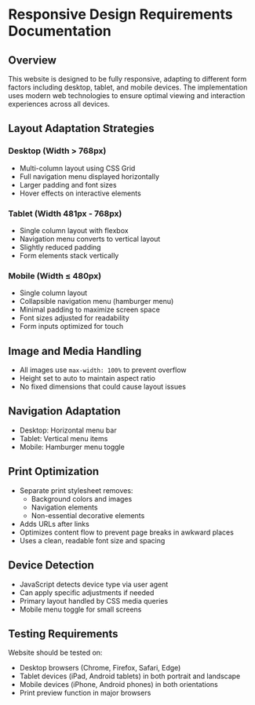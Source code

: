 # Responsive Design Requirements Documentation

## Overview
This website is designed to be fully responsive, adapting to different form factors including desktop, tablet, and mobile devices. The implementation uses modern web technologies to ensure optimal viewing and interaction experiences across all devices.

## Layout Adaptation Strategies

### Desktop (Width > 768px)
- Multi-column layout using CSS Grid
- Full navigation menu displayed horizontally
- Larger padding and font sizes
- Hover effects on interactive elements

### Tablet (Width 481px - 768px)
- Single column layout with flexbox
- Navigation menu converts to vertical layout
- Slightly reduced padding
- Form elements stack vertically

### Mobile (Width ≤ 480px)
- Single column layout
- Collapsible navigation menu (hamburger menu)
- Minimal padding to maximize screen space
- Font sizes adjusted for readability
- Form inputs optimized for touch

## Image and Media Handling
- All images use `max-width: 100%` to prevent overflow
- Height set to auto to maintain aspect ratio
- No fixed dimensions that could cause layout issues

## Navigation Adaptation
- Desktop: Horizontal menu bar
- Tablet: Vertical menu items
- Mobile: Hamburger menu toggle

## Print Optimization
- Separate print stylesheet removes:
  - Background colors and images
  - Navigation elements
  - Non-essential decorative elements
- Adds URLs after links
- Optimizes content flow to prevent page breaks in awkward places
- Uses a clean, readable font size and spacing

## Device Detection
- JavaScript detects device type via user agent
- Can apply specific adjustments if needed
- Primary layout handled by CSS media queries
- Mobile menu toggle for small screens

## Testing Requirements
Website should be tested on:
- Desktop browsers (Chrome, Firefox, Safari, Edge)
- Tablet devices (iPad, Android tablets) in both portrait and landscape
- Mobile devices (iPhone, Android phones) in both orientations
- Print preview function in major browsers
